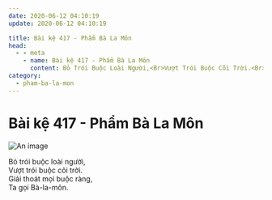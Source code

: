 ```yaml
---
date: 2020-06-12 04:10:19
update: 2020-06-12 04:10:19

title: Bài kệ 417 - Phẩm Bà La Môn
head:
  - - meta
    - name: Bài kệ 417 - Phẩm Bà La Môn
      content: Bỏ Trói Buộc Loài Người,<Br>Vượt Trói Buộc Cõi Trời.<Br>Giải Thoát Mọi Buộc Ràng,<Br>Ta Gọi Bà-La-Môn.<Br>
category:
  - pham-ba-la-mon
---
```


# Bài kệ 417 - Phẩm Bà La Môn

![An image](/img/pham-ba-la-mon/pham-ba-la-mon-417.jpg)

Bỏ trói buộc loài người,<br>Vượt trói buộc cõi trời.<br>Giải thoát mọi buộc ràng,<br>Ta gọi Bà-la-môn.<br>
